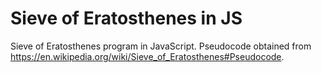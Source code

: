 # Sieve of Eratosthenes in JS
Sieve of Eratosthenes program in JavaScript.
Pseudocode obtained from https://en.wikipedia.org/wiki/Sieve_of_Eratosthenes#Pseudocode.
